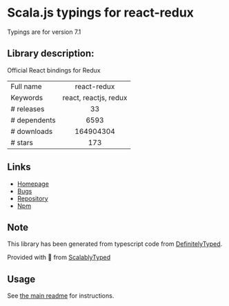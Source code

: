 
# Scala.js typings for react-redux

Typings are for version 7.1

## Library description:
Official React bindings for Redux

|                    |                 |
| ------------------ | :-------------: |
| Full name          | react-redux |
| Keywords           | react, reactjs, redux |
| # releases         | 33 |
| # dependents       | 6593 |
| # downloads        | 164904304 |
| # stars            | 173 |

## Links
- [Homepage](https://github.com/reduxjs/react-redux)
- [Bugs](https://github.com/reduxjs/react-redux/issues)
- [Repository](https://github.com/reduxjs/react-redux)
- [Npm](https://www.npmjs.com/package/react-redux)
    


## Note
This library has been generated from typescript code from [DefinitelyTyped](https://definitelytyped.org).

Provided with :purple_heart: from [ScalablyTyped](https://github.com/oyvindberg/ScalablyTyped)

## Usage
See [the main readme](../../readme.md) for instructions.


